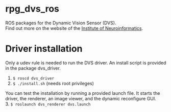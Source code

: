 rpg_dvs_ros
===========

ROS packages for the Dynamic Vision Sensor (DVS).  
Find out more on the website of the [Institute of Neuroinformatics](http://siliconretina.ini.uzh.ch/wiki/index.php).

# Driver installation
Only a udev rule is needed to run the DVS driver. An install script is provided in the package dvs_driver.  
1. `$ roscd dvs_driver`  
2. `$ ./install.sh` (needs root privileges)

You can test the installation by running a provided launch file. It starts the driver, the renderer, an image viewer, and the dynamic reconfigure GUI.  
3. `$ roslaunch dvs_renderer dvs.launch`  
